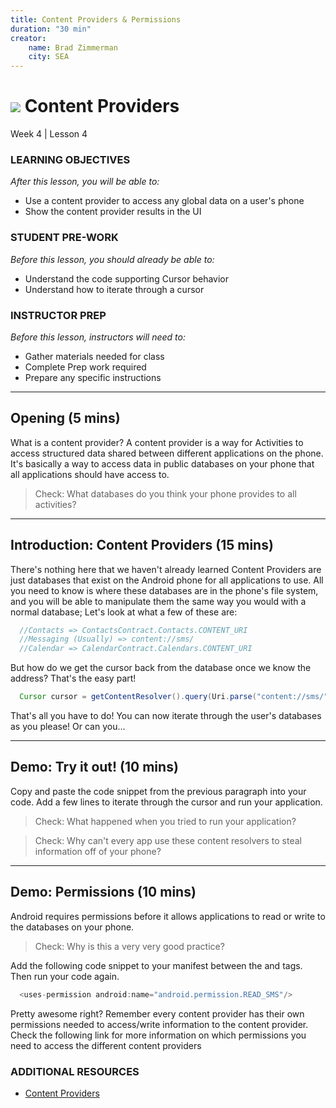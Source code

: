 ```yaml
---
title: Content Providers & Permissions
duration: "30 min"
creator:
    name: Brad Zimmerman
    city: SEA
---
```


# ![](https://ga-dash.s3.amazonaws.com/production/assets/logo-9f88ae6c9c3871690e33280fcf557f33.png) Content Providers
Week 4 | Lesson 4

### LEARNING OBJECTIVES
*After this lesson, you will be able to:*
- Use a content provider to access any global data on a user's phone
- Show the content provider results in the UI

### STUDENT PRE-WORK
*Before this lesson, you should already be able to:*
- Understand the code supporting Cursor behavior
- Understand how to iterate through a cursor

### INSTRUCTOR PREP
*Before this lesson, instructors will need to:*
- Gather materials needed for class
- Complete Prep work required
- Prepare any specific instructions

---
<a name="opening"></a>
## Opening (5 mins)

What is a content provider? A content provider is a way for Activities to access structured data shared between different applications on the phone. It's basically a way to access data in public databases on your phone that all applications should have access to.

> Check: What databases do you think your phone provides to all activities?

***

<a name="introduction"></a>
## Introduction: Content Providers (15 mins)

There's nothing here that we haven't already learned Content Providers are just databases that exist on the Android phone for all applications to use. All you need to know is where these databases are in the phone's file system, and you will be able to manipulate them the same way you would with a normal database; Let's look at what a few of these are:

```java
  //Contacts => ContactsContract.Contacts.CONTENT_URI
  //Messaging (Usually) => content://sms/
  //Calendar => CalendarContract.Calendars.CONTENT_URI
```

But how do we get the cursor back from the database once we know the address? That's the easy part!

```java
  Cursor cursor = getContentResolver().query(Uri.parse("content://sms/"), null, null, null, null);
```

That's all you have to do! You can now iterate through the user's databases as you please! Or can you...

***

## Demo: Try it out! (10 mins)

Copy and paste the code snippet from the previous paragraph into your code. Add a few lines to iterate through the cursor and run your application.

> Check: What happened when you tried to run your application?

> Check: Why can't every app use these content resolvers to steal information off of your phone?

***

## Demo: Permissions (10 mins)

Android requires permissions before it allows applications to read or write to the databases on your phone.

> Check: Why is this a very very good practice?

Add the following code snippet to your manifest between the <manifest> and <application> tags. Then run your code again.

```java
  <uses-permission android:name="android.permission.READ_SMS"/>
```

Pretty awesome right? Remember every content provider has their own permissions needed to access/write information to the content provider. Check the following link for more information on which permissions you need to access the different content providers

### ADDITIONAL RESOURCES
- [Content Providers](https://developer.android.com/guide/topics/providers/content-providers.html)
